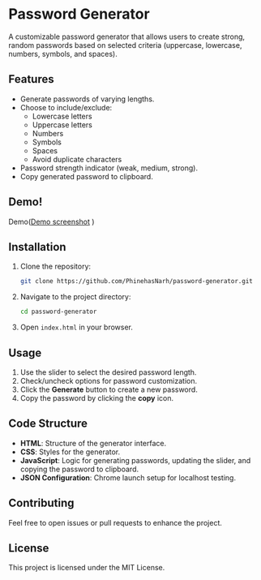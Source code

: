 

# Password Generator

A customizable password generator that allows users to create strong, random passwords based on selected criteria (uppercase, lowercase, numbers, symbols, and spaces).

## Features
- Generate passwords of varying lengths.
- Choose to include/exclude:
  - Lowercase letters
  - Uppercase letters
  - Numbers
  - Symbols
  - Spaces
  - Avoid duplicate characters
- Password strength indicator (weak, medium, strong).
- Copy generated password to clipboard.

## Demo!
Demo([Demo screenshot](https://github.com/user-attachments/assets/a3c568f7-0045-4525-8a7f-fd754fd9a5f2)
)

## Installation

1. Clone the repository:
   ```bash
   git clone https://github.com/PhinehasNarh/password-generator.git
   ```
2. Navigate to the project directory:
   ```bash
   cd password-generator
   ```
3. Open `index.html` in your browser.

## Usage

1. Use the slider to select the desired password length.
2. Check/uncheck options for password customization.
3. Click the **Generate** button to create a new password.
4. Copy the password by clicking the **copy** icon.

## Code Structure

- **HTML**: Structure of the generator interface.
- **CSS**: Styles for the generator.
- **JavaScript**: Logic for generating passwords, updating the slider, and copying the password to clipboard.
- **JSON Configuration**: Chrome launch setup for localhost testing.

## Contributing

Feel free to open issues or pull requests to enhance the project.

## License

This project is licensed under the MIT License.

